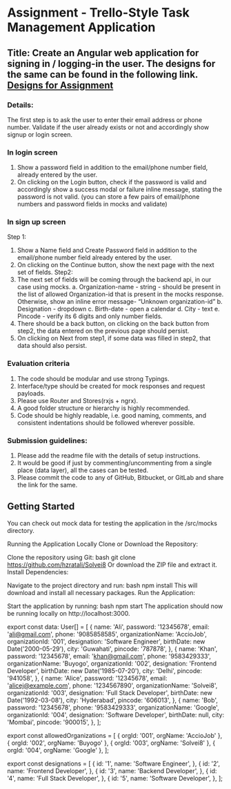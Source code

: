 # Assignment - Trello-Style Task Management Application

## Title: Create an Angular web application for signing in / logging-in the user. The designs for the same can be found in the following link. [Designs for Assignment](https://www.figma.com/design/LVmO8JvoK5nPAHaZtVK5Xt/Dev-Interview-Reference)

### Details:

The first step is to ask the user to enter their email address or phone number.
Validate if the user already exists or not and accordingly show signup or login screen.

### In login screen

1. Show a password field in addition to the email/phone number field, already entered by
   the user.
2. On clicking on the Login button, check if the password is valid and accordingly show a
   success modal or failure inline message, stating the password is not valid.
   (you can store a few pairs of email/phone numbers and password fields in mocks and
   validate)

### In sign up screen

Step 1:

1. Show a Name field and Create Password field in addition to the email/phone number
   field already entered by the user.
2. On clicking on the Continue button, show the next page with the next set of fields.
   Step2:
3. The next set of fields will be coming through the backend api, in our case using mocks.
   a. Organization-name - string - should be present in the list of allowed
   Organization-id that is present in the mocks response.
   Otherwise, show an inline error message- “Unknown organization-id”
   b. Designation - dropdown
   c. Birth-date - open a calendar
   d. City - text
   e. Pincode - verify its 6 digits and only number fields.
4. There should be a back button, on clicking on the back button from step2, the data
   entered on the previous page should persist.
5. On clicking on Next from step1, if some data was filled in step2, that data should also
   persist.

### Evaluation criteria

1. The code should be modular and use strong Typings.
2. Interface/type should be created for mock responses and request payloads.
3. Please use Router and Stores(rxjs + ngrx).
4. A good folder structure or hierarchy is highly recommended.
5. Code should be highly readable, i.e. good naming, comments, and consistent
   indentations should be followed wherever possible.

### Submission guidelines:

1. Please add the readme file with the details of setup instructions.
2. It would be good if just by commenting/uncommenting from a single place (data layer),
   all the cases can be tested.
3. Please commit the code to any of GitHub, Bitbucket, or GitLab and share the link for the
   same.

## Getting Started

You can check out mock data for testing the application in the /src/mocks directory.

Running the Application Locally
Clone or Download the Repository:

Clone the repository using Git:
bash
git clone https://github.com/hzratali/Solvei8
Or download the ZIP file and extract it.
Install Dependencies:

Navigate to the project directory and run:
bash
npm install
This will download and install all necessary packages.
Run the Application:

Start the application by running:
bash
npm start
The application should now be running locally on http://localhost:3000.

export const data: User[] = [
{
name: 'Ali',
password: '12345678',
email: 'ali@gmail.com',
phone: '9085858585',
organizationName: 'AccioJob',
organizationId: '001',
designation: 'Software Engineer',
birthDate: new Date('2000-05-29'),
city: 'Guwahati',
pincode: '787878',
},
{
name: 'Khan',
password: '12345678',
email: 'khan@gmail.com',
phone: '9583429333',
organizationName: 'Buyogo',
organizationId: '002',
designation: 'Frontend Developer',
birthDate: new Date('1985-07-20'),
city: 'Delhi',
pincode: '941058',
},
{
name: 'Alice',
password: '12345678',
email: 'alicej@example.com',
phone: '1234567890',
organizationName: 'Solvei8',
organizationId: '003',
designation: 'Full Stack Developer',
birthDate: new Date('1992-03-08'),
city: 'Hyderabad',
pincode: '606013',
},
{
name: 'Bob',
password: '12345678',
phone: '9583429333',
organizationName: 'Google',
organizationId: '004',
designation: 'Software Developer',
birthDate: null,
city: 'Mombai',
pincode: '900015',
},
];

export const allowedOrganizations = [
{ orgId: '001', orgName: 'AccioJob' },
{ orgId: '002', orgName: 'Buyogo' },
{ orgId: '003', orgName: 'Solvei8' },
{ orgId: '004', orgName: 'Google' },
];

export const designations = [
{
id: '1',
name: 'Software Engineer',
},
{
id: '2',
name: 'Frontend Developer',
},
{
id: '3',
name: 'Backend Developer',
},
{
id: '4',
name: 'Full Stack Developer',
},
{
id: '5',
name: 'Software Developer',
},
];
